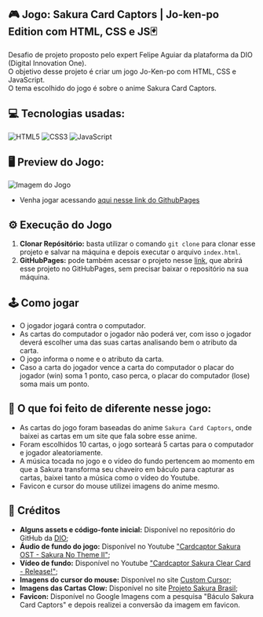 ## 🎮 Jogo: Sakura Card Captors | Jo-ken-po Edition com HTML, CSS e JS🃏
Desafio de projeto proposto pelo expert Felipe Aguiar da plataforma da DIO (Digital Innovation One). <br>
O objetivo desse projeto é criar um jogo Jo-Ken-po com HTML, CSS e JavaScript. <br>
O tema escolhido do jogo é sobre o anime Sakura Card Captors.

## 💻 Tecnologias usadas:
<div style="display: inline_block">
  <img alt="HTML5" src="https://img.shields.io/badge/HTML5-E34F26?style=for-the-badge&logo=html5&logoColor=white">
  <img alt="CSS3" src="https://img.shields.io/badge/CSS3-1572B6?style=for-the-badge&logo=css3&logoColor=white">
  <img alt="JavaScript" src="https://img.shields.io/badge/JavaScript-323330?style=for-the-badge&logo=javascript&logoColor=F7DF1E">
</div>

## 🖥 Preview do Jogo:
![Imagem do Jogo](src/assets/game-screen/game_screen.PNG)
- Venha jogar acessando [aqui nesse link do GithubPages](https://marcoswinther.github.io/card-game-with-html-css-js/)

## ⚙ Execução do Jogo
1. **Clonar Repósitório:** basta utilizar o comando `git clone` para clonar esse projeto e salvar na máquina e depois executar o arquivo `index.html`.
2. **GitHubPages:** pode também acessar o projeto nesse [link](https://marcoswinther.github.io/card-game-with-html-css-js/), que abrirá esse projeto no GitHubPages, sem precisar baixar o repositório na sua máquina.

## 🕹 Como jogar
- O jogador jogará contra o computador.
- As cartas do computador o jogador não poderá ver, com isso o jogador deverá escolher uma das suas cartas analisando bem o atributo da carta.
- O jogo informa o nome e o atributo da carta.
- Caso a carta do jogador vence a carta do computador o placar do jogador (win) soma 1 ponto, caso perca, o placar do computador (lose) soma mais um ponto.

## 🤔 O que foi feito de diferente nesse jogo:
- As cartas do jogo foram baseadas do anime `Sakura Card Captors`, onde baixei as cartas em um site que fala sobre esse anime.
- Foram escolhidos 10 cartas, o jogo sorteará 5 cartas para o computador e jogador aleatoriamente.
- A música tocada no jogo e o vídeo do fundo pertencem ao momento em que a Sakura transforma seu chaveiro em báculo para capturar as cartas, baixei tanto a música como o vídeo do Youtube.
- Favicon e cursor do mouse utilizei imagens do anime mesmo.

## 📌 Créditos
- **Alguns assets e código-fonte inicial:** Disponível no repositório do GitHub da [DIO](https://github.com/digitalinnovationone/js-yugioh-assets);
- **Áudio de fundo do jogo:** Disponível no Youtube ["Cardcaptor Sakura OST - Sakura No Theme II"](https://www.youtube.com/watch?v=TZcWUGD7FMg);
- **Vídeo de fundo:** Disponível no Youtube ["Cardcaptor Sakura Clear Card - Release!"](https://www.youtube.com/watch?v=gVKezWerWPc);
- **Imagens do cursor do mouse:** Disponível no site [Custom Cursor](https://custom-cursor.com/en/collection/cute-cursors/cute-cardcaptor-sakura-sakura-kinomoto-key);
- **Imagens das Cartas Clow:** Disponível no site [Projeto Sakura Brasil](https://projetosakura.net/imagens/cartas-clow/anime);
- **Favicon:** Disponível no Google Imagens com a pesquisa "Báculo Sakura Card Captors" e depois realizei a conversão da imagem em favicon.

